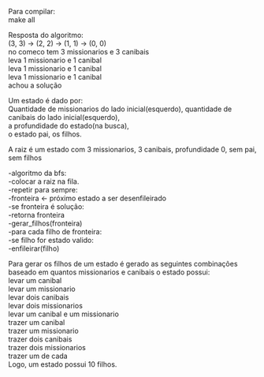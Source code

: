 Para compilar:</br>
  make all</br>

Resposta do algoritmo:</br>
  (3, 3) -> (2, 2) -> (1, 1) -> (0, 0)</br>
  no comeco tem 3 missionarios e 3 canibais</br>
  leva 1 missionario e 1 canibal</br>
  leva 1 missionario e 1 canibal</br>
  leva 1 missionario e 1 canibal</br>
  achou a solução</br>

Um estado é dado por:</br>
  Quantidade de missionarios do lado inicial(esquerdo), quantidade de canibais do lado inicial(esquerdo), </br>
  a profundidade do estado(na busca),</br>
  o estado pai, os filhos.</br>

A raiz é um estado com 3 missionarios, 3 canibais, profundidade 0, sem pai, sem filhos</br>

-algoritmo da bfs:</br>
 -colocar a raiz na fila.</br>
 -repetir para sempre:</br>
  -fronteira <-  próximo estado a ser desenfileirado</br>
  -se fronteira é solução:</br>
    -retorna fronteira</br>
  -gerar_filhos(fronteira)</br>
  -para cada filho de fronteira:</br>
    -se filho for estado valido:</br>
      -enfileirar(filho)</br>
      
      
Para gerar os filhos de um estado é gerado as seguintes combinações baseado em quantos missionarios e canibais o estado possui:</br>
 levar um canibal</br>
 levar um missionario</br>
 levar dois canibais</br>
 levar dois missionarios</br>
 levar um canibal e um missionario</br>
 trazer um canibal</br>
 trazer um missionario</br>
 trazer dois canibais</br>
 trazer dois missionarios</br>
 trazer um de cada</br>
Logo, um estado possui 10 filhos.</br>
